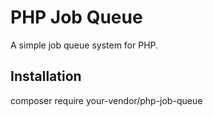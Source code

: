 # PHP Job Queue

A simple job queue system for PHP.

## Installation

composer require your-vendor/php-job-queue